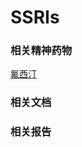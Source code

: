 # SSRIs
### 相关精神药物
[氟西汀](https://github.com/SalviaSWC/FreeODwiki/blob/main/%E7%B2%BE%E7%A5%9E%E6%B4%BB%E6%80%A7%E7%89%A9%E8%B4%A8/%E6%B0%9F%E8%A5%BF%E6%B1%80.md)

### 相关文档

### 相关报告

